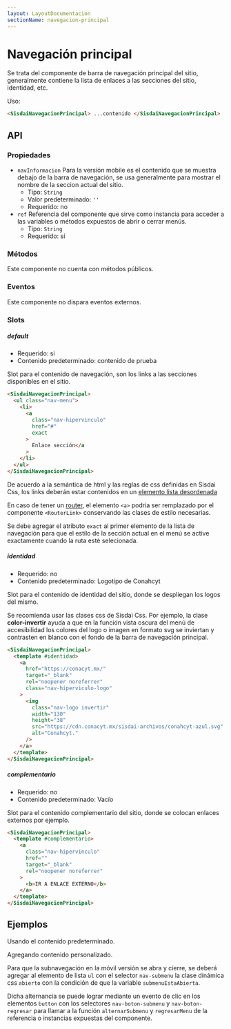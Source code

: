 ```yaml
---
layout: LayoutDocumentacion
sectionName: navegacion-principal
---
```


# Navegación principal

Se trata del componente de barra de navegación principal del sitio, generalmente contiene la lista de enlaces a las secciones del sitio, identidad, etc.

Uso:

```html
<SisdaiNavegacionPrincipal> ...contenido </SisdaiNavegacionPrincipal>
```

<section id="api">

## API

### Propiedades

- `navInformacion` Para la versión mobile es el contenido que se muestra debajo de la barra de navegación, se usa generalmente para mostrar el nombre de la seccion actual del sitio.
  - Tipo: `String`
  - Valor predeterminado: `''`
  - Requerido: no
- `ref` Referencia del componente que sirve como instancia para acceder a las variables o métodos expuestos de abrir o cerrar menús.
  - Tipo: `String`
  - Requerido: sí

### Métodos

Este componente no cuenta con métodos públicos.

### Eventos

Este componente no dispara eventos externos.

### Slots

##### default

- Requerido: si
- Contenido predeterminado: contenido de prueba

Slot para el contenido de navegación, son los links a las secciones disponibles en el sitio.

```html
<SisdaiNavegacionPrincipal>
  <ul class="nav-menu">
    <li>
      <a
        class="nav-hipervinculo"
        href="#"
        exact
      >
        Enlace sección</a
      >
    </li>
  </ul>
</SisdaiNavegacionPrincipal>
```

De acuerdo a la semántica de html y las reglas de css definidas en Sisdai Css, los links deberán estar contenidos en un [elemento lista desordenada](https://developer.mozilla.org/en-US/docs/Web/HTML/Element/ul)

En caso de tener un [router](https://router.vuejs.org/), el elemento `<a>` podria ser remplazado por el componente `<RouterLink>` conservando las clases de estilo necesarias.

Se debe agregar el atributo `exact` al primer elemento de la lista de navegación para que el estilo de la sección actual en el menú se active exactamente cuando la ruta esté selecionada.

##### identidad

- Requerido: no
- Contenido predeterminado: Logotipo de Conahcyt

Slot para el contenido de identidad del sitio, donde se despliegan los logos del mismo.

Se recomienda usar las clases css de Sisdai Css. Por ejemplo, la clase **color-invertir** ayuda a que en la función vista oscura del menú de accesibilidad los colores del logo o imagen en formato svg se inviertan y contrasten en blanco con el fondo de la barra de navegación principal.

```html
<SisdaiNavegacionPrincipal>
  <template #identidad>
    <a
      href="https://conacyt.mx/"
      target="_blank"
      rel="noopener noreferrer"
      class="nav-hiperviculo-logo"
    >
      <img
        class="nav-logo invertir"
        width="130"
        height="38"
        src="https://cdn.conacyt.mx/sisdai-archivos/conahcyt-azul.svg"
        alt="Conahcyt."
      />
    </a>
  </template>
</SisdaiNavegacionPrincipal>
```

##### complementario

- Requerido: no
- Contenido predeterminado: Vacío

Slot para el contenido complementario del sitio, donde se colocan enlaces externos por ejemplo.

```html
<SisdaiNavegacionPrincipal>
  <template #complementario>
    <a
      class="nav-hipervinculo"
      href=""
      target="_blank"
      rel="noopener noreferrer"
    >
      <b>IR A ENLACE EXTERNO</b>
    </a>
  </template>
</SisdaiNavegacionPrincipal>
```

</section>

<section id="ejemplos">

## Ejemplos

Usando el contenido predeterminado.

<utils-ejemplo-doc ruta="navegacion-principal/basico.vue"/>

Agregando contenido personalizado.

<utils-ejemplo-doc ruta="navegacion-principal/contenido-personalizado.vue"/>

Para que la subnavegación en la móvil versión se abra y cierre, se deberá agregar al elemento de lista `ul` con el selector `nav-submenu` la clase dinámica css `abierto` con la condición de que la variable `submenuEstaAbierta`.

Dicha alternancia se puede lograr mediante un evento de clic en los elementos `button` con los selectores `nav-boton-submenu` y `nav-boton-regresar` para llamar a la función `alternarSubmenu` y `regresarMenu` de la referencia o instancias expuestas del componente.

</section>
